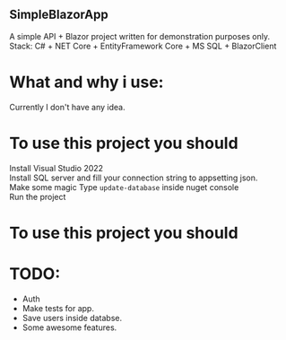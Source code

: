 ## SimpleBlazorApp

A simple API + Blazor project written for demonstration purposes only.  
Stack: C# + NET Core + EntityFramework Core + MS SQL + BlazorClient 

# What and why i use:  
Currently I don't have any idea. 

# To use this project you should
Install Visual Studio 2022  
Install SQL server and fill your connection string to appsetting json.  
Make some magic
Type `update-database` inside nuget console  
Run the project  

# To use this project you should


# TODO: 
* Auth
* Make tests for app.  
* Save users inside databse.  
* Some awesome features.  